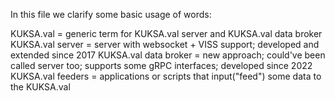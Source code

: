 In this file we clarify some basic usage of words:

KUKSA.val = generic term for KUKSA.val server and KUKSA.val data broker
KUKSA.val server = server with websocket + VISS support; developed and extended since 2017
KUKSA.val data broker = new approach; could've been called server too; supports some gRPC interfaces; developed since 2022
KUKSA.val feeders = applications or scripts that input("feed") some data to the KUKSA.val